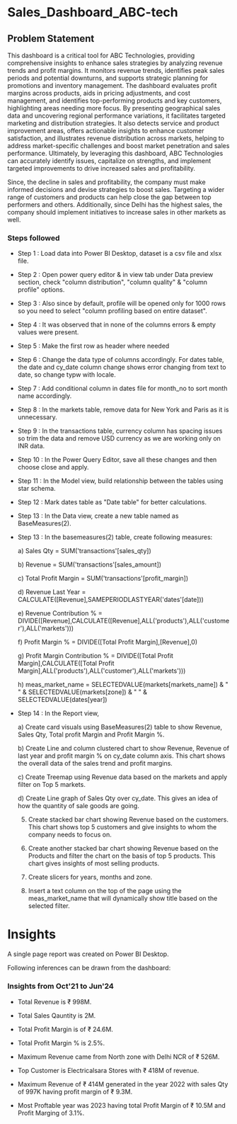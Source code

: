 # Sales_Dashboard_ABC-tech

## Problem Statement

This dashboard is a critical tool for ABC Technologies, providing comprehensive insights to enhance sales strategies by analyzing revenue trends and profit margins. It monitors revenue trends, identifies peak sales periods and potential downturns, and supports strategic planning for promotions and inventory management. The dashboard evaluates profit margins across products, aids in pricing adjustments, and cost management, and identifies top-performing products and key customers, highlighting areas needing more focus. By presenting geographical sales data and uncovering regional performance variations, it facilitates targeted marketing and distribution strategies. It also detects service and product improvement areas, offers actionable insights to enhance customer satisfaction, and illustrates revenue distribution across markets, helping to address market-specific challenges and boost market penetration and sales performance. Ultimately, by leveraging this dashboard, ABC Technologies can accurately identify issues, capitalize on strengths, and implement targeted improvements to drive increased sales and profitability.

Since, the decline in sales and profitability, the company must make informed decisions and devise strategies to boost sales. Targeting a wider range of customers and products can help close the gap between top performers and others. Additionally, since Delhi has the highest sales, the company should implement initiatives to increase sales in other markets as well.


### Steps followed 

- Step 1 : Load data into Power BI Desktop, dataset is a csv file and xlsx file.
- Step 2 : Open power query editor & in view tab under Data preview section, check "column distribution", "column quality" & "column profile" options.
- Step 3 : Also since by default, profile will be opened only for 1000 rows so you need to select "column profiling based on entire dataset".
- Step 4 : It was observed that in none of the columns errors & empty values were present.
- Step 5 : Make the first row as header where needed
- Step 6 : Change the data type of columns accordingly. For dates table, the date and cy_date column change shows error changing from text to date, so change typw with locale.
- Step 7 : Add conditional column in dates file for month_no to sort month name accordingly. 
- Step 8 : In the markets table, remove data for New York and Paris as it is unnecessary.
- Step 9 : In the transactions table, currency column has spacing issues so trim the data and remove USD currency as we are working only on INR data.
- Step 10 : In the Power Query Editor, save all these changes and then choose close and apply.
- Step 11 : In the Model view, build relationship between the tables using star schema.
- Step 12 : Mark dates table as "Date table" for better calculations.
- Step 13 : In the Data view, create a new table named as BaseMeasures(2).
- Step 13 : In the basemeasures(2) table, create following measures:
    
    a) Sales Qty = SUM('transactions'[sales_qty])
    
    b) Revenue = SUM('transactions'[sales_amount])

    c) Total Profit Margin = SUM('transactions'[profit_margin])

    d) Revenue Last Year = CALCULATE([Revenue],SAMEPERIODLASTYEAR('dates'[date]))

    e) Revenue Contribution % = DIVIDE([Revenue],CALCULATE([Revenue],ALL('products'),ALL('customer'),ALL('markets')))

    f) Profit Margin % = DIVIDE([Total Profit Margin],[Revenue],0)

    g) Profit Margin Contribution % = DIVIDE([Total Profit Margin],CALCULATE([Total Profit Margin],ALL('products'),ALL('customer'),ALL('markets')))

    h) meas_market_name = SELECTEDVALUE(markets[markets_name]) & " " & SELECTEDVALUE(markets[zone]) & " " & SELECTEDVALUE(dates[year])

- Step 14 : In the Report view, 
  
  a) Create card visuals using BaseMeasures(2) table to show Revenue, Sales Qty, Total profit Margin and Profit Margin %.

  b) Create Line and column clustered chart to show Revenue, Revenue of last year and profit margin % on cy_date column axis. This chart shows the overall data of the sales trend and profit margins.

  c) Create Treemap using Revenue data based on the markets and apply filter on Top 5 markets.

  d) Create Line graph of Sales Qty over cy_date. This gives an idea of how the quantity of sale goods are going.

  5) Create stacked bar chart showing Revenue based on the customers. This chart shows top 5 customers and give insights to whom the company needs to focus on.

  6) Create another stacked bar chart showing Revenue based on the Products and filter the chart on the basis of top 5 products. This chart gives insights of most selling products.

  7) Create slicers for years, months and zone.

  8) Insert a text column on the top of the page using the meas_market_name that will dynamically show title based on the selected filter.


# Insights

A single page report was created on Power BI Desktop.

Following inferences can be drawn from the dashboard:
### Insights from Oct'21 to Jun'24

 * Total Revenue is ₹ 998M.

 * Total Sales Qauntity is 2M.

 * Total Profit Margin is of ₹ 24.6M.

 * Total Profit Margin % is 2.5%.

 * Maximum Revenue came from North zone with Delhi NCR of ₹ 526M.

 * Top Customer is Electricalsara Stores with ₹ 418M of revenue.

 * Maximum Revenue of ₹ 414M generated in the year 2022 with sales Qty of 997K having profit margin of ₹ 9.3M.

 * Most Proftable year was 2023 having total Profit Margin of ₹ 10.5M and Profit Marging of 3.1%.




